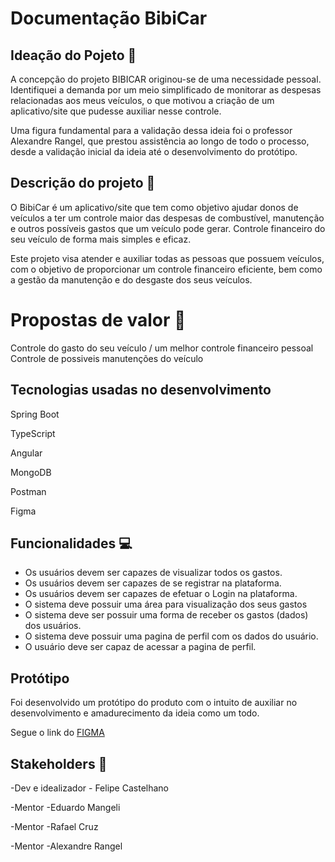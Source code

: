 # Documentação BibiCar 

## Ideação do Pojeto 🤯

A concepção do projeto BIBICAR originou-se de uma necessidade pessoal. Identifiquei a demanda por um meio simplificado de monitorar as despesas relacionadas aos meus veículos, o que motivou a criação de um aplicativo/site que pudesse auxiliar nesse controle.

Uma figura fundamental para a validação dessa ideia foi o professor Alexandre Rangel, que prestou assistência ao longo de todo o processo, desde a validação inicial da ideia até o desenvolvimento do protótipo.

## Descrição do projeto 🚗
O BibiCar é um aplicativo/site que tem como objetivo ajudar donos de veículos a ter um controle maior das despesas de combustível, manutenção e outros possíveis gastos que um veículo pode gerar.
Controle financeiro do seu veículo de forma mais simples e eficaz. 

Este projeto visa atender e auxiliar todas as pessoas que possuem veículos, com o objetivo de proporcionar um controle financeiro eficiente, bem como a gestão da manutenção e do desgaste dos seus veículos.

# Propostas de valor 💎

Controle do gasto do seu veículo / um melhor controle financeiro pessoal
Controle de possiveis manutenções do veículo


## Tecnologias usadas no desenvolvimento

Spring Boot

TypeScript

Angular

MongoDB

Postman

Figma


## Funcionalidades 💻
- Os usuários devem ser capazes de visualizar todos os gastos.
- Os usuários devem ser capazes de se registrar na plataforma.
- Os usuários devem ser capazes de efetuar o Login na plataforma.
- O sistema deve possuir uma área para visualização dos seus gastos
- O sistema deve ser possuir uma forma de receber os gastos (dados) dos usuários.
- O sistema deve possuir uma pagina de perfil com os dados do usuário.
- O usuário deve ser capaz de acessar a pagina de perfil.

## Protótipo 

Foi desenvolvido um protótipo do produto com o intuito de auxiliar no desenvolvimento e amadurecimento da ideia como um todo.

Segue o link do [FIGMA](https://www.figma.com/proto/qiTKOkZHn68bZvXa71aeDm/Prototipo-APP?node-id=0-1&t=dVvPtcVMCNq54KIp-1)

## Stakeholders 👥
-Dev e idealizador - Felipe Castelhano

-Mentor -Eduardo Mangeli

-Mentor -Rafael Cruz

-Mentor  -Alexandre Rangel
